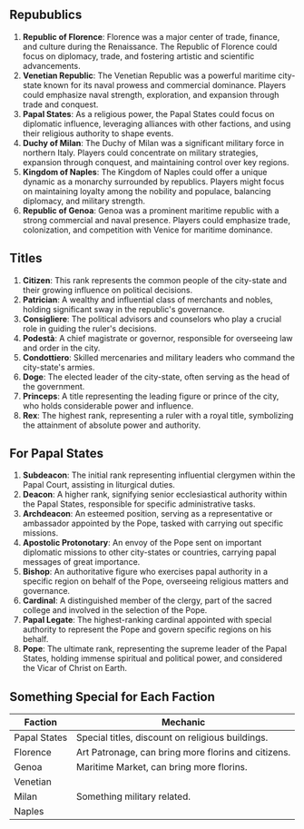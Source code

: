 ## Repubublics
1. **Republic of Florence**: Florence was a major center of trade, finance, and culture during the Renaissance. The Republic of Florence could focus on diplomacy, trade, and fostering artistic and scientific advancements.
2. **Venetian Republic**: The Venetian Republic was a powerful maritime city-state known for its naval prowess and commercial dominance. Players could emphasize naval strength, exploration, and expansion through trade and conquest.
3. **Papal States**: As a religious power, the Papal States could focus on diplomatic influence, leveraging alliances with other factions, and using their religious authority to shape events.
4. **Duchy of Milan**: The Duchy of Milan was a significant military force in northern Italy. Players could concentrate on military strategies, expansion through conquest, and maintaining control over key regions.
5. **Kingdom of Naples**: The Kingdom of Naples could offer a unique dynamic as a monarchy surrounded by republics. Players might focus on maintaining loyalty among the nobility and populace, balancing diplomacy, and military strength.
6. **Republic of Genoa**: Genoa was a prominent maritime republic with a strong commercial and naval presence. Players could emphasize trade, colonization, and competition with Venice for maritime dominance.

## Titles
1. **Citizen**: This rank represents the common people of the city-state and their growing influence on political decisions.
2. **Patrician**: A wealthy and influential class of merchants and nobles, holding significant sway in the republic's governance.
3. **Consigliere**: The political advisors and counselors who play a crucial role in guiding the ruler's decisions.
4. **Podestà**: A chief magistrate or governor, responsible for overseeing law and order in the city.
5. **Condottiero**: Skilled mercenaries and military leaders who command the city-state's armies.
6. **Doge**: The elected leader of the city-state, often serving as the head of the government.
7. **Princeps**: A title representing the leading figure or prince of the city, who holds considerable power and influence.
8. **Rex**: The highest rank, representing a ruler with a royal title, symbolizing the attainment of absolute power and authority.

## For Papal States
1. **Subdeacon**: The initial rank representing influential clergymen within the Papal Court, assisting in liturgical duties.
2. **Deacon**: A higher rank, signifying senior ecclesiastical authority within the Papal States, responsible for specific administrative tasks.
3. **Archdeacon**: An esteemed position, serving as a representative or ambassador appointed by the Pope, tasked with carrying out specific missions.
4. **Apostolic Protonotary**: An envoy of the Pope sent on important diplomatic missions to other city-states or countries, carrying papal messages of great importance.
5. **Bishop**: An authoritative figure who exercises papal authority in a specific region on behalf of the Pope, overseeing religious matters and governance.
6. **Cardinal**: A distinguished member of the clergy, part of the sacred college and involved in the selection of the Pope.
7. **Papal Legate**: The highest-ranking cardinal appointed with special authority to represent the Pope and govern specific regions on his behalf.
8. **Pope**: The ultimate rank, representing the supreme leader of the Papal States, holding immense spiritual and political power, and considered the Vicar of Christ on Earth.

## Something Special for Each Faction
| Faction | Mechanic |
|---------|----------|
| Papal States | Special titles, discount on religious buildings.    |
| Florence     | Art Patronage, can bring more florins and citizens. |
| Genoa        | Maritime Market, can bring more florins.            |
| Venetian     |                                                     |
| Milan        | Something military related.                         |
| Naples       |                                                     |
